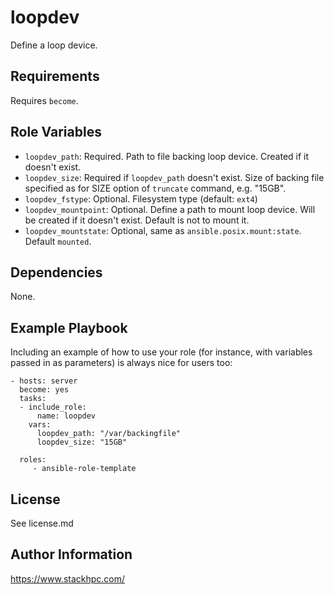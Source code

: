 loopdev
=========

Define a loop device.

Requirements
------------

Requires `become`.

Role Variables
--------------

- `loopdev_path`: Required. Path to file backing loop device. Created if it doesn't exist.
- `loopdev_size`: Required if `loopdev_path` doesn't exist. Size of backing file specified as for SIZE option of `truncate` command, e.g. "15GB".
- `loopdev_fstype`: Optional. Filesystem type (default: `ext4`)
- `loopdev_mountpoint`: Optional. Define a path to mount loop device. Will be created if it doesn't exist. Default is not to mount it.
- `loopdev_mountstate`: Optional, same as `ansible.posix.mount:state`. Default `mounted`.

Dependencies
------------

None.

Example Playbook
----------------

Including an example of how to use your role (for instance, with variables passed in as parameters) is always nice for users too:



    - hosts: server
      become: yes
      tasks:
      - include_role:
          name: loopdev
        vars:
          loopdev_path: "/var/backingfile"
          loopdev_size: "15GB"
      
      roles:
         - ansible-role-template

License
-------

See license.md

Author Information
------------------

https://www.stackhpc.com/
